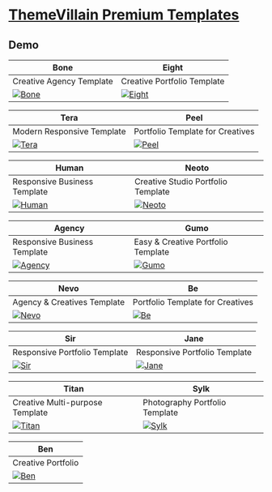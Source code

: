 # [ThemeVillain Premium Templates](https://www.themevillain.com)

## Demo
| Bone                                                                                                                                                                            | Eight                                                                                                                                                                              |
|---------------------------------------------------------------------------------------------------------------------------------------------------------------------------------|------------------------------------------------------------------------------------------------------------------------------------------------------------------------------------|
| Creative Agency Template                                                                                                                                                        | Creative Portfolio Template                                                                                                                                                        |
| [![Bone](https://template.xtramile.id/TV/zSupportImages/bone.png)](https://template.xtramile.id/TV/Bone/template) | [![Eight](https://template.xtramile.id/TV/zSupportImages/eight.png)](https://template.xtramile.id/TV/Eight/template) |

| Tera                                                                                                                                                                            | Peel                                                                                                                                                                            |
|---------------------------------------------------------------------------------------------------------------------------------------------------------------------------------|---------------------------------------------------------------------------------------------------------------------------------------------------------------------------------|
| Modern Responsive Template                                                                                                                                                      | Portfolio Template for Creatives                                                                                                                                                |
| [![Tera](https://template.xtramile.id/TV/zSupportImages/tera.png)](https://template.xtramile.id/TV/Tera/template) | [![Peel](https://template.xtramile.id/TV/zSupportImages/peel.png)](https://template.xtramile.id/TV/Peel/template) |

| Human                                                                                                                                                                              | Neoto                                                                                                                                                                              |
|------------------------------------------------------------------------------------------------------------------------------------------------------------------------------------|------------------------------------------------------------------------------------------------------------------------------------------------------------------------------------|
| Responsive Business Template                                                                                                                                                       | Creative Studio Portfolio Template                                                                                                                                                 |
| [![Human](https://template.xtramile.id/TV/zSupportImages/human.png)](https://template.xtramile.id/TV/Human/template) | [![Neoto](https://template.xtramile.id/TV/zSupportImages/neoto.png)](https://template.xtramile.id/TV/Neoto/template) |

| Agency                                                                                                                                                                                | Gumo                                                                                                                                                                            |
|---------------------------------------------------------------------------------------------------------------------------------------------------------------------------------------|---------------------------------------------------------------------------------------------------------------------------------------------------------------------------------|
| Responsive Business Template                                                                                                                                                          | Easy & Creative Portfolio Template                                                                                                                                              |
| [![Agency](https://template.xtramile.id/TV/zSupportImages/agency.png)](https://template.xtramile.id/TV/Agency/template) | [![Gumo](https://template.xtramile.id/TV/zSupportImages/gumo.png)](https://template.xtramile.id/TV/Gumo/template) |

| Nevo                                                                                                                                                                            | Be                                                                                                                                                                        |
|---------------------------------------------------------------------------------------------------------------------------------------------------------------------------------|---------------------------------------------------------------------------------------------------------------------------------------------------------------------------|
| Agency & Creatives Template                                                                                                                                                     | Portfolio Template for Creatives                                                                                                                                          |
| [![Nevo](https://template.xtramile.id/TV/zSupportImages/nevo.png)](https://template.xtramile.id/TV/Nevo/template) | [![Be](https://template.xtramile.id/TV/zSupportImages/be.png)](https://template.xtramile.id/TV/Be/template) |

| Sir                                                                                                                                                                          | Jane                                                                                                                                                                            |
|------------------------------------------------------------------------------------------------------------------------------------------------------------------------------|---------------------------------------------------------------------------------------------------------------------------------------------------------------------------------|
| Responsive Portfolio Template                                                                                                                                                | Responsive Portfolio Template                                                                                                                                                   |
| [![Sir](https://template.xtramile.id/TV/zSupportImages/sir.png)](https://template.xtramile.id/TV/Sir/template) | [![Jane](https://template.xtramile.id/TV/zSupportImages/jane.png)](https://template.xtramile.id/TV/Jane/template) |

| Titan                                                                                                                                                                              | Sylk                                                                                                                                                                            |
|------------------------------------------------------------------------------------------------------------------------------------------------------------------------------------|---------------------------------------------------------------------------------------------------------------------------------------------------------------------------------|
| Creative Multi-purpose Template                                                                                                                                                    | Photography Portfolio Template                                                                                                                                                  |
| [![Titan](https://template.xtramile.id/TV/zSupportImages/titan.png)](https://template.xtramile.id/TV/Titan/template) | [![Sylk](https://template.xtramile.id/TV/zSupportImages/sylk.png)](https://template.xtramile.id/TV/Sylk/template) |

| Ben                                                                                                                                                                          |
|------------------------------------------------------------------------------------------------------------------------------------------------------------------------------|
| Creative Portfolio                                                                                                                                                           |
| [![Ben](https://template.xtramile.id/TV/zSupportImages/ben.png)](https://template.xtramile.id/TV/Ben/template) |